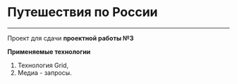 # Путешествия по России  
----  
Проект для сдачи **проектной работы №3**  
  
**Применяемые технологии**  
1. Технология Grid,  
2. Медиа - запросы.  